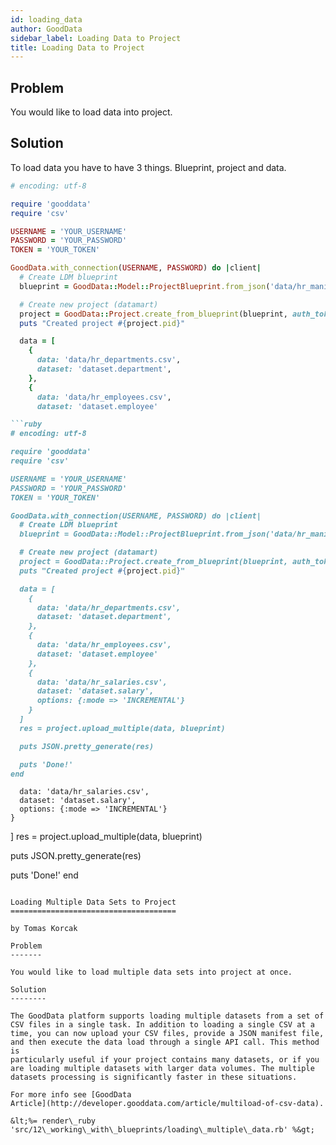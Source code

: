 ```yaml
---
id: loading_data
author: GoodData
sidebar_label: Loading Data to Project
title: Loading Data to Project
---
```


Problem
-------

You would like to load data into project.

Solution
--------

To load data you have to have 3 things. Blueprint, project and data.


```ruby
# encoding: utf-8

require 'gooddata'
require 'csv'

USERNAME = 'YOUR_USERNAME'
PASSWORD = 'YOUR_PASSWORD'
TOKEN = 'YOUR_TOKEN'

GoodData.with_connection(USERNAME, PASSWORD) do |client|
  # Create LDM blueprint
  blueprint = GoodData::Model::ProjectBlueprint.from_json('data/hr_manifest.json')

  # Create new project (datamart)
  project = GoodData::Project.create_from_blueprint(blueprint, auth_token: TOKEN)
  puts "Created project #{project.pid}"

  data = [
    {
      data: 'data/hr_departments.csv',
      dataset: 'dataset.department',
    },
    {
      data: 'data/hr_employees.csv',
      dataset: 'dataset.employee'

```ruby
# encoding: utf-8

require 'gooddata'
require 'csv'

USERNAME = 'YOUR_USERNAME'
PASSWORD = 'YOUR_PASSWORD'
TOKEN = 'YOUR_TOKEN'

GoodData.with_connection(USERNAME, PASSWORD) do |client|
  # Create LDM blueprint
  blueprint = GoodData::Model::ProjectBlueprint.from_json('data/hr_manifest.json')

  # Create new project (datamart)
  project = GoodData::Project.create_from_blueprint(blueprint, auth_token: TOKEN)
  puts "Created project #{project.pid}"

  data = [
    {
      data: 'data/hr_departments.csv',
      dataset: 'dataset.department',
    },
    {
      data: 'data/hr_employees.csv',
      dataset: 'dataset.employee'
    },
    {
      data: 'data/hr_salaries.csv',
      dataset: 'dataset.salary',
      options: {:mode => 'INCREMENTAL'}
    }
  ]
  res = project.upload_multiple(data, blueprint)

  puts JSON.pretty_generate(res)

  puts 'Done!'
end
```
      data: 'data/hr_salaries.csv',
      dataset: 'dataset.salary',
      options: {:mode => 'INCREMENTAL'}
    }
  ]
  res = project.upload_multiple(data, blueprint)

  puts JSON.pretty_generate(res)

  puts 'Done!'
end
```

Loading Multiple Data Sets to Project
=====================================

by Tomas Korcak

Problem
-------

You would like to load multiple data sets into project at once.

Solution
--------

The GoodData platform supports loading multiple datasets from a set of
CSV files in a single task. In addition to loading a single CSV at a
time, you can now upload your CSV files, provide a JSON manifest file,
and then execute the data load through a single API call. This method is
particularly useful if your project contains many datasets, or if you
are loading multiple datasets with larger data volumes. The multiple
datasets processing is significantly faster in these situations.

For more info see [GoodData
Article](http://developer.gooddata.com/article/multiload-of-csv-data).

&lt;%= render\_ruby
'src/12\_working\_with\_blueprints/loading\_multiple\_data.rb' %&gt;
